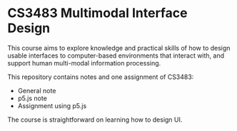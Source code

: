 # CS3483 Multimodal Interface Design

This course aims to explore knowledge and practical skills of how to design usable interfaces to computer-based environments that interact with, and support human multi-modal information processing.

This repository contains notes and one assignment of CS3483:
- General note
- p5.js note
- Assignment using p5.js 

The course is straightforward on learning how to design UI.
